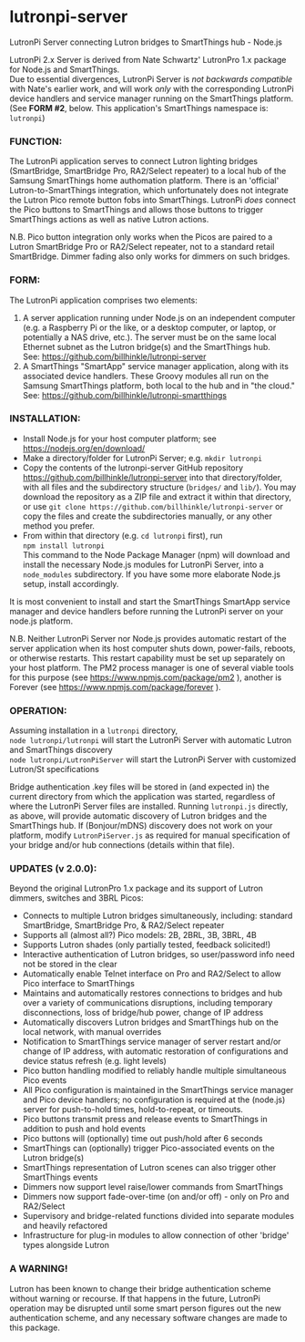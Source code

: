 # lutronpi-server
LutronPi Server connecting Lutron bridges to SmartThings hub - Node.js

LutronPi 2.x Server is derived from Nate Schwartz' LutronPro 1.x package for Node.js and SmartThings.  
Due to essential divergences, LutronPi Server is _not backwards compatible_ with Nate's earlier work,
and will work _only_ with the corresponding LutronPi device handlers and service manager running
on the SmartThings platform.  
(See **FORM #2**, below.  This application's SmartThings namespace is: `lutronpi`)

### FUNCTION:
The LutronPi application serves to connect Lutron lighting bridges (SmartBridge, SmartBridge Pro,
RA2/Select repeater) to a local hub of the Samsung SmartThings home authomation platform. There is an
'official' Lutron-to-SmartThings integration, which unfortunately does not integrate the Lutron Pico
remote button fobs into SmartThings.  LutronPi _does_ connect the Pico buttons to SmartThings and allows those
buttons to trigger SmartThings actions as well as native Lutron actions.

N.B. Pico button integration only works when the Picos are paired to a Lutron SmartBridge Pro or RA2/Select
repeater, not to a standard retail SmartBridge.  Dimmer fading also only works for dimmers on such bridges.

### FORM:
The LutronPi application comprises two elements:
  1. A server application running under Node.js on an independent computer (e.g. a Raspberry Pi or the like,
  or a desktop computer, or laptop, or potentially a NAS drive, etc.).  The server must be on the same local
  Ethernet subnet as the Lutron bridge(s) and the SmartThings hub.  
  See: https://github.com/billhinkle/lutronpi-server  
  2. A SmartThings "SmartApp" service manager application, along with its associated device handlers. These
  Groovy modules all run on the Samsung SmartThings platform, both local to the hub and in "the cloud."  
  See: https://github.com/billhinkle/lutronpi-smartthings  

### INSTALLATION:
  * Install Node.js for your host computer platform; see https://nodejs.org/en/download/
  * Make a directory/folder for LutronPi Server; e.g. `mkdir lutronpi`
  * Copy the contents of the lutronpi-server GitHub repository 
    https://github.com/billhinkle/lutronpi-server
	into that directory/folder, with all files and the subdirectory structure (`bridges/` and `lib/`).
	You may download the repository as a ZIP file and extract it within that directory, or use 
	`git clone https://github.com/billhinkle/lutronpi-server`
	or copy the files and create the subdirectories manually, or any other method you prefer.
  * From within that directory (e.g. `cd lutronpi` first), run  
    `npm install lutronpi`  
	This command to the Node Package Manager (npm) will download and install the necessary Node.js
	modules for LutronPi Server, into a `node_modules` subdirectory.  If you have some more elaborate
	Node.js setup, install accordingly.
	
 It is most convenient to install and start the SmartThings SmartApp service manager and device handlers
 before running the LutronPi server on your node.js platform.

 N.B. Neither LutronPi Server nor Node.js provides automatic restart of the server application when its host
 computer shuts down, power-fails, reboots, or otherwise restarts.  This restart capability must be set up
 separately on your host platform.  The PM2 process manager is one of several viable tools for this purpose
 (see https://www.npmjs.com/package/pm2 ), another is Forever (see https://www.npmjs.com/package/forever ).

 ### OPERATION:
 Assuming installation in a `lutronpi` directory,  
 `node lutronpi/lutronpi`   will start the LutronPi Server with automatic Lutron and SmartThings discovery  
 `node lutronpi/LutronPiServer`  will start the LutronPi Server with customized Lutron/St specifications
 
 Bridge authentication .key files will be stored in (and expected in) the current directory from which
 the application was started, regardless of where the LutronPi Server files are installed.
 Running `lutronpi.js` directly, as above, will provide automatic discovery of Lutron bridges and the
 SmartThings hub.   If (Bonjour/mDNS) discovery does not work on your platform, modify `LutronPiServer.js`
 as required for manual specification of your bridge and/or hub connections (details within that file).
 
### UPDATES (v 2.0.0):
Beyond the original LutronPro 1.x package and its support of Lutron dimmers, switches and 3BRL Picos:
  * Connects to multiple Lutron bridges simultaneously, including:
    standard SmartBridge, SmartBridge Pro, & RA2/Select repeater
  * Supports all (almost all?) Pico models: 2B, 2BRL, 3B, 3BRL, 4B
  * Supports Lutron shades (only partially tested, feedback solicited!)
  * Interactive authentication of Lutron bridges, so user/password info need not be stored in the clear
  * Automatically enable Telnet interface on Pro and RA2/Select to allow Pico interface to SmartThings
  * Maintains and automatically restores connections to bridges and hub over a variety of communications
    disruptions, including temporary disconnections, loss of bridge/hub power, change of IP address
  * Automatically discovers Lutron bridges and SmartThings hub on the local network, with manual overrides
  * Notification to SmartThings service manager of server restart and/or change of IP address, with
    automatic restoration of configurations and device status refresh (e.g. light levels)
  * Pico button handling modified to reliably handle multiple simultaneous Pico events
  * All Pico configuration is maintained in the SmartThings service manager and Pico device handlers;
    no configuration is required at the (node.js) server for push-to-hold times, hold-to-repeat, or timeouts.
  * Pico buttons transmit press and release events to SmartThings in addition to push and hold events
  * Pico buttons will (optionally) time out push/hold after 6 seconds
  * SmartThings can (optionally) trigger Pico-associated events on the Lutron bridge(s)
  * SmartThings representation of Lutron scenes can also trigger other SmartThings events
  * Dimmers now support level raise/lower commands from SmartThings
  * Dimmers now support fade-over-time (on and/or off) - only on Pro and RA2/Select
  * Supervisory and bridge-related functions divided into separate modules and heavily refactored
  * Infrastructure for plug-in modules to allow connection of other 'bridge' types alongside Lutron

### A WARNING!
Lutron has been known to change their bridge authentication scheme without warning or recourse.  If
that happens in the future, LutronPi operation may be disrupted until some smart person figures out the
new authentication scheme, and any necessary software changes are made to this package.
